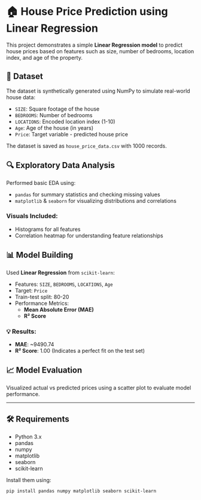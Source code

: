 # 🏠 House Price Prediction using Linear Regression

This project demonstrates a simple **Linear Regression model** to predict house prices based on features such as size, number of bedrooms, location index, and age of the property.

## 📁 Dataset

The dataset is synthetically generated using NumPy to simulate real-world house data:

- `SIZE`: Square footage of the house  
- `BEDROOMS`: Number of bedrooms  
- `LOCATIONS`: Encoded location index (1-10)  
- `Age`: Age of the house (in years)  
- `Price`: Target variable - predicted house price

The dataset is saved as `house_price_data.csv` with 1000 records.

## 🔍 Exploratory Data Analysis

Performed basic EDA using:
- `pandas` for summary statistics and checking missing values
- `matplotlib` & `seaborn` for visualizing distributions and correlations

### Visuals Included:
- Histograms for all features  
- Correlation heatmap for understanding feature relationships

## 📊 Model Building

Used **Linear Regression** from `scikit-learn`:

- Features: `SIZE`, `BEDROOMS`, `LOCATIONS`, `Age`
- Target: `Price`
- Train-test split: 80-20
- Performance Metrics:
  - **Mean Absolute Error (MAE)**
  - **R² Score**

### 💡 Results:

- **MAE**: ~9490.74  
- **R² Score**: 1.00 (Indicates a perfect fit on the test set)

## 📈 Model Evaluation

Visualized actual vs predicted prices using a scatter plot to evaluate model performance.

---

## 🛠️ Requirements

- Python 3.x
- pandas
- numpy
- matplotlib
- seaborn
- scikit-learn

Install them using:

```bash
pip install pandas numpy matplotlib seaborn scikit-learn
